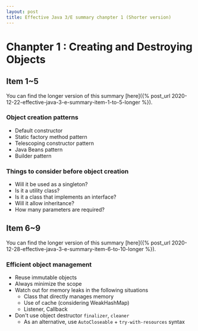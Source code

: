 ```yaml
---
layout: post
title: Effective Java 3/E summary chanpter 1 (Shorter version)
---
```


# Chanpter 1 : Creating and Destroying Objects

## Item 1~5

You can find the longer version of this summary [here]({% post_url 2020-12-22-effective-java-3-e-summary-item-1-to-5-longer %}).

### Object creation patterns

- Default constructor
- Static factory method pattern
- Telescoping constructor pattern
- Java Beans pattern
- Builder pattern

### Things to consider before object creation

- Will it be used as a singleton?
- Is it a utility class?
- Is it a class that implements an interface?
- Will it allow inheritance?
- How many parameters are required?

## Item 6~9

You can find the longer version of this summary [here]({% post_url 2020-12-28-effective-java-3-e-summary-item-6-to-10-longer %}).

### Efficient object management
- Reuse immutable objects
- Always minimize the scope
- Watch out for memory leaks in the following situations
     - Class that directly manages memory
     - Use of cache (considering WeakHashMap)
     - Listener, Callback
- Don't use object destructor `finalizer`, `cleaner`
     - As an alternative, use `AutoCloseable` + `try-with-resources` syntax